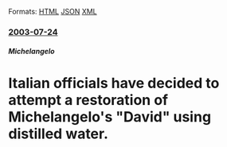 
Formats: [HTML](/news/2003/07/24/italian-officials-have-decided-to-attempt-a-restoration-of-michelangelo-s-david-using-distilled-water.html)  [JSON](/news/2003/07/24/italian-officials-have-decided-to-attempt-a-restoration-of-michelangelo-s-david-using-distilled-water.json)  [XML](/news/2003/07/24/italian-officials-have-decided-to-attempt-a-restoration-of-michelangelo-s-david-using-distilled-water.xml)  

### [2003-07-24](/news/2003/07/24/index.md)

##### Michelangelo
#  Italian officials have decided to attempt a restoration of Michelangelo's "David" using distilled water.



